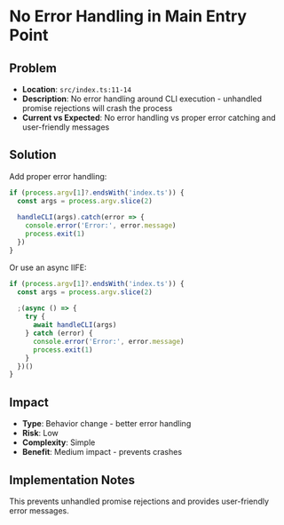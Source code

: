 # No Error Handling in Main Entry Point

## Problem
- **Location**: `src/index.ts:11-14`
- **Description**: No error handling around CLI execution - unhandled promise rejections will crash the process
- **Current vs Expected**: No error handling vs proper error catching and user-friendly messages

## Solution
Add proper error handling:

```typescript
if (process.argv[1]?.endsWith('index.ts')) {
  const args = process.argv.slice(2)
  
  handleCLI(args).catch(error => {
    console.error('Error:', error.message)
    process.exit(1)
  })
}
```

Or use an async IIFE:

```typescript
if (process.argv[1]?.endsWith('index.ts')) {
  const args = process.argv.slice(2)
  
  ;(async () => {
    try {
      await handleCLI(args)
    } catch (error) {
      console.error('Error:', error.message)
      process.exit(1)
    }
  })()
}
```

## Impact
- **Type**: Behavior change - better error handling
- **Risk**: Low
- **Complexity**: Simple
- **Benefit**: Medium impact - prevents crashes

## Implementation Notes
This prevents unhandled promise rejections and provides user-friendly error messages.
